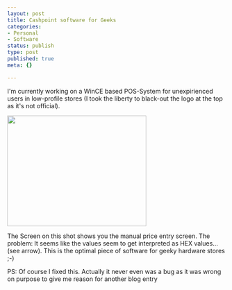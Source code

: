 ```yaml
---
layout: post
title: Cashpoint software for Geeks
categories:
- Personal
- Software
status: publish
type: post
published: true
meta: {}

---
```

<p>
I'm currently working on a WinCE based POS-System for unexpirienced users in low-profile stores (I took the liberty to black-out the logo at the top as it's not official).
</p>
<img src="http://www.gnegg.ch/archives/hex-thumb.png" width="320" height="255" border="0" />
<p>
The Screen on this shot shows you the manual price entry screen. The problem:  It seems like the values seem to get interpreted as HEX values...  (see arrow). This is the optimal piece of software for geeky hardware stores ;-)
</p>
<p>PS: Of course I fixed this. Actually it never even was a bug as it was wrong on purpose to give me reason for another blog entry</p>
